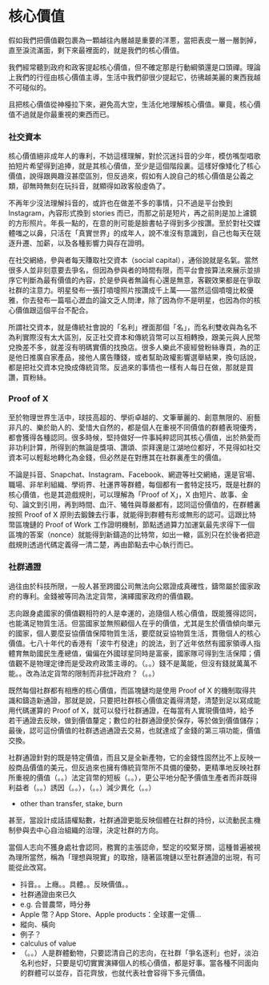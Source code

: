 # 核心價值

假如我們把價值觀包裹為一顆越往內層越是重要的洋蔥，當把表皮一層一層剝掉，直至淚流滿面，剩下來最裡面的，就是我們的核心價值。

我們經常聽到政府和政客提起核心價值，但不確定那是行動綱領還是口頭禪。理論上我們的行徑由核心價值主導，生活中我們卻很少提起它，彷彿越美麗的東西我越不可碰似的。

且把核心價值從神檯拉下來，避免高大空，生活化地理解核心價值。畢竟，核心價值不過就是你最重視的東西而已。

### 社交資本

核心價值絕非成年人的專利，不妨這樣理解，對於沉迷抖音的少年，模仿嘴型唱歌拍短片希望得到追捧，就是其核心價值，至少是這個階段裏。這樣好像矮化了核心價值，說得跟興趣沒甚麼區別，但反過來，假如有人說自己的核心價值是公義之類，卻無時無刻在玩抖音，就顯得如政客般虛偽了。

不再年少沒法理解抖音的，或許也在做差不多的事情，只不過是平台換到 Instagram，內容形式換到 stories 而已，而那之前是短片，再之前則是加上濾鏡的方形照片。年長一點的，在意的則可能是臉書帖子得到多少按讚。至於對社交媒體嗤之以鼻，只活在「真實世界」的成年人，說不准沒有意識到，自己也每天在競逐升遷、加薪，以及各種影響力與存在證明。

在社交網絡，參與者每天賺取社交資本（social capital），通俗說就是名氣。當然很多人並非刻意要去爭名，但因為參與者的時間有限，而平台會按算法來展示並排序它判斷為最有價值的內容，於是參與者無論有心還是無意，客觀效果都是在爭取社群的注意力。明星發布一張打噴嚏照片按讚成千上萬——當然這個噴嚏比較優雅，你去發布一篇嘔心瀝血的論文乏人問津，除了因為你不是明星，也因為你的核心價值跟這個平台不配合。

所謂社交資本，就是傳統社會說的「名利」裡面那個「名」，而名利雙收與為名不為利實際沒有太大區別，反正社交資本和傳統貨幣可以互相轉換，跟美元與人民幣兌換差不多，就差沒有明碼實價的找換店。很多人樂此不疲經營粉絲專頁，為的正是他日推廣自家產品，接他人廣告賺錢，或者幫助政權影響選舉結果，換句話說，都是把社交資本兌換成傳統貨幣。反過來的事情也一樣有人每日在做，那就是買讚，買粉絲。

### Proof of X

至於物理世界生活中，球技高超的、學術卓越的、文筆華麗的、創意無限的、廚藝非凡的、樂於助人的、愛惜大自然的，都是個人在重視不同價值的群體表現優秀，都會獲得各種認同。很多時候，堅持做好一件事純粹認同其核心價值，出於熱愛而非功利計算，所得到的無論是獎項、讚頌、崇拜還是江湖地位都好，不見得如社交資本可以輕鬆地轉化為金錢，但必然是在對應其在社群裏產生的價值。

不論是抖音、Snapchat、Instagram、Facebook、網遊等社交網絡，還是官場、職場、非牟利組織、學術界、社運界等群體，每個都有一套特定技巧，既是社群的核心價值，也是其遊戲規則，可以理解為「Proof of X」，X 由短片、故事、金句、論文到引用，再到時間、血汗、犧牲與尊嚴都有，認同這份價值的，在群體裏按照 Proof of X 原則去鍛鍊去行事，就能得到群體有形或無形的認可。這跟比特幣區塊鏈的 Proof of Work 工作證明機制，節點透過算力加運氣最先求得下一個區塊的答案（nonce）就能得到新鑄造的比特幣，如出一轍，區別只在於後者把遊戲規則透過代碼定義得一清二楚，再由節點去中心執行而已。

### 社群通證

過往由於科技所限，一般人甚至跨國公司無法向公眾證成真確性，鑄幣屬於國家政府的專利。金錢被等同為法定貨幣，演繹國家政府的價值觀。

志向跟身處國家的價值觀相符的人是幸運的，追隨個人核心價值，既能獲得認同，也能滿足物質生活。但當國家並無照顧個人在乎的價值，尤其是生於價值傾向單元的國家，個人要麼妥協價值保障物質生活，要麼就妥協物質生活，貫徹個人的核心價值。七八十年代的香港有「波牛冇發達」的說法，到了近年依然有國家領導人指體育無助國民生產總值，偏偏在外國球星同時是富豪，國家隊可得到生活保障；價值觀不是物理定律而是受政府政策主導的。（。。）錢不是萬能，但沒有錢就萬萬不能。。改為法定貨幣的限制而非批評政府？（。。）

既然每個社群都有相應的核心價值，而區塊鏈均是使用 Proof of X 的機制取得共識和鑄造新通證，那就是說，只要把社群核心價值定義得清楚，清楚到足以寫成能用代碼運算的 Proof of X，就可以發行社群通證，在每當有人實現價值時，給予若干通證去反映，做到價值釐定；數位的社群通證便於保存，等於做到價值儲存；最後，認可這份價值的社群透過通證去交易，也就達成了金錢的第三項功能，價值交換。

社群通證針對的既是特定價值，而且又是全新產物，它的金錢性固然比不上反映一般商品價值的美元，但反過來也擁有傳統貨幣所不具備的優勢，更精準地反映社群所重視的價值（。。）法定貨幣的短板（。。），更公平地分配予價值生產者而非既得利益者（。。）誘因（。。），（。。）減少異化（。。）

* other than transfer, stake, burn

甚至，當設計成話語權點數，社群通證更能反映個體在社群的持份，以流動民主機制參與去中心自治組織的治理，決定社群的方向。

當個人志向不獲身處社會認同，務實的主張認命，堅定的咬緊牙關，這種普遍被視為理所當然，稱為「理想與現實」的取捨，隨著區塊鏈以至社群通證的出現，有可能從此改寫。

* 抖音。。上癮。。具體。。反映價值。。
* 社群通證由來已久
* e.g. 合普農幣，時分券
* Apple 幣？App Store、Apple products：全球畫一定價...
* 縱向、橫向
* 例子？
* calculus of value
* （。。）人是群體動物，只要認清自己的志向，在社群「爭名逐利」也好，淡泊名利也好，只要是切切實實演繹個人的核心價值，都是好事。當各種不同面向的群體可以並存，百花齊放，也就代表社會容得下多元價值。



